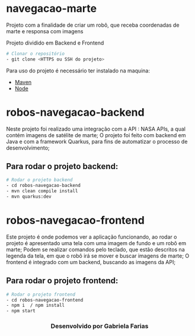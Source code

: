 # navegacao-marte
Projeto com a finalidade de criar um robô, que receba coordenadas de marte e responsa com imagens


Projeto dividido em Backend e Frontend

```bash
# Clonar o repositório
- git clone <HTTPS ou SSH do projeto>
```

Para uso do projeto é necessário ter instalado na maquina:
- [Maven](https://maven.apache.org/install.html)
- [Node](https://nodejs.org/en)

# robos-navegacao-backend
Neste projeto foi realizado uma integração com a API : NASA APIs, a qual contém imagens de satélite de marte;
O projeto foi feito com backend em Java e com a framework Quarkus, para fins de automatizar o processo de desenvolvimento;

## Para rodar o projeto backend:

```bash
# Rodar o projeto backend
- cd robos-navegacao-backend
- mvn clean compile install
- mvn quarkus:dev
```

# robos-navegacao-frontend
Este projeto é onde podemos ver a aplicação funcionando, ao rodar o projeto é apresentado uma tela com uma imagem de fundo e um robô em marte;
Podem se realizar comandos pelo teclado, que estão descritos na legenda da tela, em que o robô irá se mover e buscar imagens de marte;
O frontend é integrado com um backend, buscando as imagens da API;

## Para rodar o projeto frontend:

```bash
# Rodar o projeto frontend
- cd robos-navegacao-frontend
- npm i  / npm install
- npm start
```



<h3 align="center">Desenvolvido por Gabriela Farias</h3>

